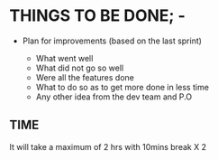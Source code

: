 # THINGS TO BE DONE; -

* Plan for improvements (based on the last sprint)

  * What went well
  * What did not go so well
  * Were all the features done
  * What to do so as to get more done in less time
  * Any other idea from the dev team and P.O

## TIME

It will take a maximum of 2 hrs with 10mins break X 2
